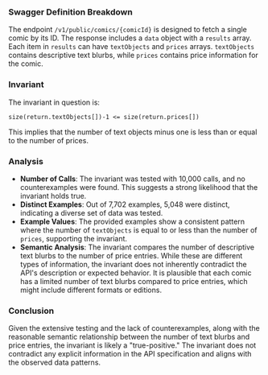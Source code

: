 ### Swagger Definition Breakdown
The endpoint `/v1/public/comics/{comicId}` is designed to fetch a single comic by its ID. The response includes a `data` object with a `results` array. Each item in `results` can have `textObjects` and `prices` arrays. `textObjects` contains descriptive text blurbs, while `prices` contains price information for the comic.

### Invariant
The invariant in question is:

`size(return.textObjects[])-1 <= size(return.prices[])`

This implies that the number of text objects minus one is less than or equal to the number of prices.

### Analysis
- **Number of Calls**: The invariant was tested with 10,000 calls, and no counterexamples were found. This suggests a strong likelihood that the invariant holds true.
- **Distinct Examples**: Out of 7,702 examples, 5,048 were distinct, indicating a diverse set of data was tested.
- **Example Values**: The provided examples show a consistent pattern where the number of `textObjects` is equal to or less than the number of `prices`, supporting the invariant.
- **Semantic Analysis**: The invariant compares the number of descriptive text blurbs to the number of price entries. While these are different types of information, the invariant does not inherently contradict the API's description or expected behavior. It is plausible that each comic has a limited number of text blurbs compared to price entries, which might include different formats or editions.

### Conclusion
Given the extensive testing and the lack of counterexamples, along with the reasonable semantic relationship between the number of text blurbs and price entries, the invariant is likely a "true-positive." The invariant does not contradict any explicit information in the API specification and aligns with the observed data patterns.
